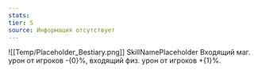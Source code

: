 ```yaml
---
stats: 
tier: S
source: Информация отсутствует
---
```

![[Temp/Placeholder_Bestiary.png]]
SkillNamePlaceholder
Входящий маг. урон от игроков -{0}%, входящий физ. урон от игроков +{1}%.
